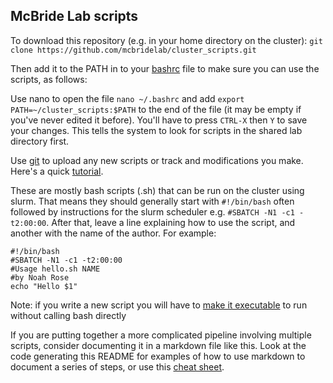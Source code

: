 ## McBride Lab scripts

To download this repository (e.g. in your home directory on the cluster):
`git clone https://github.com/mcbridelab/cluster_scripts.git`

Then add it to the PATH in to your [bashrc](https://unix.stackexchange.com/questions/129143/what-is-the-purpose-of-bashrc-and-how-does-it-work) file to make sure you can use the scripts, as follows: 

Use nano to open the file
`nano ~/.bashrc`
and add 
`export PATH=~/cluster_scripts:$PATH`
to the end of the file (it may be empty if you've never edited it before). You'll have to press `CTRL-X` then `Y` to save your changes. This tells the system to look for scripts in the shared lab directory first.

Use [git](https://guides.github.com/introduction/git-handbook/) to upload any new scripts or track and modifications you make. Here's a quick [tutorial](https://www.katacoda.com/courses/git).

These are mostly bash scripts (.sh) that can be run on the cluster using slurm. That means they should generally start with `#!/bin/bash` often followed by instructions for the slurm scheduler e.g. `#SBATCH -N1 -c1 -t2:00:00`. After that, leave a line explaining how to use the script, and another with the name of the author. For example:
```
#!/bin/bash
#SBATCH -N1 -c1 -t2:00:00
#Usage hello.sh NAME
#by Noah Rose
echo "Hello $1"
```
Note: if you write a new script you will have to [make it executable](https://stackoverflow.com/questions/8779951/how-do-i-run-a-shell-script-without-using-sh-or-bash-commands) to run without calling bash directly

If you are putting together a more complicated pipeline involving multiple scripts, consider documenting it in a markdown file like this. Look at the code generating this README for examples of how to use markdown to document a series of steps, or use this [cheat sheet](https://github.com/adam-p/markdown-here/wiki/Markdown-Cheatsheet#links).

